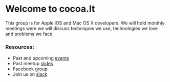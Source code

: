 # Welcome to cocoa.lt
This group is for Apple iOS and Mac OS X developers. We will hold monthly meetings were we will discuss techniques we use, technologies we love and problems we face.

### Resources:
* Past and upcoming [events](https://www.meetup.com/cocoalt/events/)
* Past meetup [slides](https://github.com/cocoalt/meetup)
* Facebook [group](https://www.facebook.com/groups/vilniusios)
* Join us on [slack](https://publicslack.com/slacks/cocoalt/invites/new)
